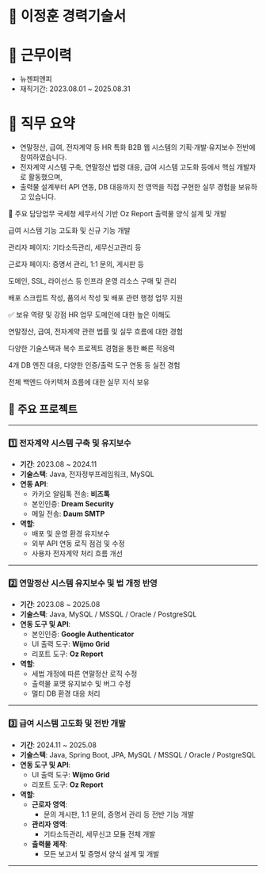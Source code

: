 # 📘 이정훈 경력기술서 
### 

# 🏢 근무이력
- 뉴젠피앤피
- 재직기간: 2023.08.01 ~ 2025.08.31

# 💼 직무 요약
- 연말정산, 급여, 전자계약 등 HR 특화 B2B 웹 시스템의 기획·개발·유지보수 전반에 참여하였습니다.
- 전자계약 시스템 구축, 연말정산 법령 대응, 급여 시스템 고도화 등에서 핵심 개발자로 활동했으며,
- 출력물 설계부터 API 연동, DB 대응까지 전 영역을 직접 구현한 실무 경험을 보유하고 있습니다.

🧾 주요 담당업무
국세청 세무서식 기반 Oz Report 출력물 양식 설계 및 개발

급여 시스템 기능 고도화 및 신규 기능 개발

관리자 페이지: 기타소득관리, 세무신고관리 등

근로자 페이지: 증명서 관리, 1:1 문의, 게시판 등

도메인, SSL, 라이선스 등 인프라 운영 리소스 구매 및 관리

배포 스크립트 작성, 품의서 작성 및 배포 관련 행정 업무 지원

✅ 보유 역량 및 강점
HR 업무 도메인에 대한 높은 이해도

연말정산, 급여, 전자계약 관련 법률 및 실무 흐름에 대한 경험

다양한 기술스택과 복수 프로젝트 경험을 통한 빠른 적응력

4개 DB 엔진 대응, 다양한 인증/출력 도구 연동 등 실전 경험

전체 백엔드 아키텍처 흐름에 대한 실무 지식 보유




## 📌 주요 프로젝트

---

### 1️⃣ 전자계약 시스템 구축 및 유지보수

- **기간**: 2023.08 ~ 2024.11  
- **기술스택**: Java, 전자정부프레임워크, MySQL  
- **연동 API**:
  - 카카오 알림톡 전송: **비즈톡**
  - 본인인증: **Dream Security**
  - 메일 전송: **Daum SMTP**
- **역할**:
  - 배포 및 운영 환경 유지보수  
  - 외부 API 연동 로직 점검 및 수정  
  - 사용자 전자계약 처리 흐름 개선

---

### 2️⃣ 연말정산 시스템 유지보수 및 법 개정 반영

- **기간**: 2023.08 ~ 2025.08  
- **기술스택**: Java, MySQL / MSSQL / Oracle / PostgreSQL  
- **연동 도구 및 API**:
  - 본인인증: **Google Authenticator**
  - UI 출력 도구: **Wijmo Grid**  
  - 리포트 도구: **Oz Report**
- **역할**:
  - 세법 개정에 따른 연말정산 로직 수정  
  - 출력물 포맷 유지보수 및 버그 수정  
  - 멀티 DB 환경 대응 처리

---

### 3️⃣ 급여 시스템 고도화 및 전반 개발

- **기간**: 2024.11 ~ 2025.08  
- **기술스택**: Java, Spring Boot, JPA, MySQL / MSSQL / Oracle / PostgreSQL  
- **연동 도구 및 API**:
  - UI 출력 도구: **Wijmo Grid**  
  - 리포트 도구: **Oz Report**
- **역할**:
  - **근로자 영역**:  
    - 문의 게시판, 1:1 문의, 증명서 관리 등 전반 기능 개발
  - **관리자 영역**:  
    - 기타소득관리, 세무신고 모듈 전체 개발
  - **출력물 제작**:  
    - 모든 보고서 및 증명서 양식 설계 및 개발

---
